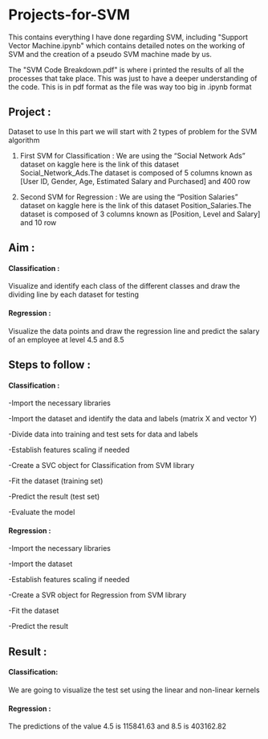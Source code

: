 # Projects-for-SVM

This contains everything I have done regarding SVM, including "Support Vector Machine.ipynb" which contains detailed notes on the working of SVM and the creation of a pseudo SVM machine made by us.

The "SVM Code Breakdown.pdf" is where i printed the results of all the processes that take place. This was just to have a deeper understanding of the code. This is in pdf format as the file was way too big in .ipynb format

## Project :

Dataset to use
In this part we will start with 2 types of problem for the SVM algorithm
1) First SVM for Classification : We are using the “Social Network Ads” dataset on kaggle here is the link of this dataset Social_Network_Ads.The dataset is composed of 5 columns known as [User ID, Gender, Age, Estimated Salary and Purchased] and 400 row

2) Second SVM for Regression : We are using the “Position Salaries” dataset on kaggle here is the link of this dataset Position_Salaries.The dataset is composed of 3 columns known as [Position, Level and Salary] and 10 row

## Aim :

#### Classification :
Visualize and identify each class of the different classes and draw the dividing line by each dataset for testing

#### Regression :
Visualize the data points and draw the regression line and predict the salary of an employee at level 4.5 and 8.5

## Steps to follow :

#### Classification :

-Import the necessary libraries

-Import the dataset and identify the data and labels (matrix X and vector Y)

-Divide data into training and test sets for data and labels

-Establish features scaling if needed

-Create a SVC object for Classification from SVM library

-Fit the dataset (training set)

-Predict the result (test set)

-Evaluate the model

#### Regression :

-Import the necessary libraries

-Import the dataset

-Establish features scaling if needed

-Create a SVR object for Regression from SVM library

-Fit the dataset

-Predict the result

## Result :

#### Classification: 

We are going to visualize the test set using the linear and non-linear kernels

#### Regression :

The predictions of the value 4.5 is 115841.63 and 8.5 is 403162.82 
